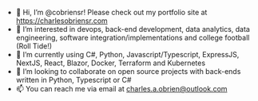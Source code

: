 - 👋 Hi, I’m @cobriensr! Please check out my portfolio site at https://charlesobriensr.com
- 👀 I’m interested in devops, back-end development, data analytics, data engineering, software integration/implementations and college football (Roll Tide!)
- 🌱 I’m currently using C#, Python, Javascript/Typescript, ExpressJS, NextJS, React, Blazor, Docker, Terraform and Kubernetes
- 💞️ I’m looking to collaborate on open source projects with back-ends written in Python, Typescript or C#
- 📫 You can reach me via email at charles.a.obrien@outlook.com

<!---
cobriensr/cobriensr is a ✨ special ✨ repository because its `README.md` (this file) appears on your GitHub profile.
You can click the Preview link to take a look at your changes.
--->
